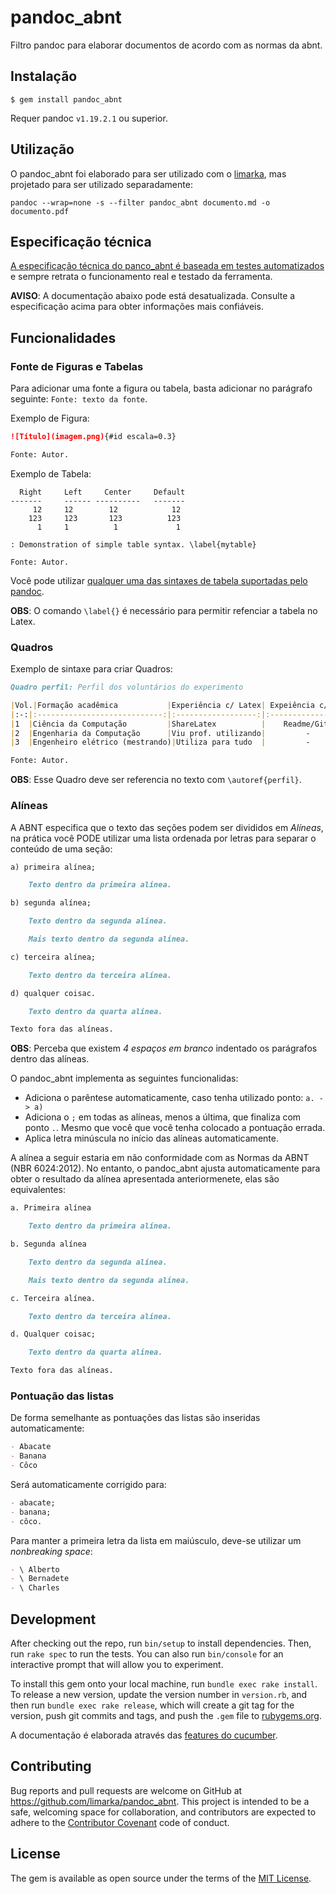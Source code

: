 # pandoc_abnt

Filtro pandoc para elaborar documentos de acordo com as normas da abnt.

## Instalação


    $ gem install pandoc_abnt

Requer pandoc `v1.19.2.1` ou superior.

## Utilização

O pandoc_abnt foi elaborado para ser utilizado com o [limarka](https://github.com/abntex/limarka), mas projetado para ser utilizado separadamente:

    pandoc --wrap=none -s --filter pandoc_abnt documento.md -o documento.pdf

## Especificação técnica

[A especificação técnica do panco_abnt é baseada em testes automatizados](https://relishapp.com/edusantana/pandoc-abnt/docs) e sempre retrata o funcionamento real e testado da ferramenta.

**AVISO**: A documentação abaixo pode está desatualizada. Consulte a especificação acima para obter informações mais confiáveis.

## Funcionalidades

### Fonte de Figuras e Tabelas

Para adicionar uma fonte a figura ou tabela, basta adicionar no parágrafo seguinte: `Fonte: texto da fonte`.

Exemplo de Figura:

```markdown
![Título](imagem.png){#id escala=0.3}

Fonte: Autor.
```

Exemplo de Tabela:

```
  Right     Left     Center     Default
-------     ------ ----------   -------
     12     12        12            12
    123     123       123          123
      1     1          1             1

: Demonstration of simple table syntax. \label{mytable}

Fonte: Autor.
```

Você pode utilizar [qualquer uma das sintaxes de tabela suportadas pelo pandoc](http://pandoc.org/MANUAL.html#tables).

**OBS**: O comando `\label{}` é necessário para permitir refenciar a tabela no Latex.

### Quadros

Exemplo de sintaxe para criar Quadros:

```markdown
Quadro perfil: Perfil dos voluntários do experimento

|Vol.|Formação acadêmica           |Experiência c/ Latex| Expeiência c/ Markdown|
|:-:|:----------------------------:|:------------------:|:---------------------:|
|1  |Ciência da Computação         |ShareLatex          |    Readme/Github      |
|2  |Engenharia da Computação      |Viu prof. utilizando|         -             |
|3  |Engenheiro elétrico (mestrando)|Utiliza para tudo  |         -             |

Fonte: Autor.

```

**OBS**: Esse Quadro deve ser referencia no texto com `\autoref{perfil}`.

### Alíneas

A ABNT especifica que o texto das seções podem ser divididos em *Alíneas*, na prática você PODE utilizar uma lista ordenada por letras para separar o conteúdo de uma seção:

```markdown
a) primeira alínea;

    Texto dentro da primeira alínea.

b) segunda alínea;

    Texto dentro da segunda alínea.

    Mais texto dentro da segunda alínea.

c) terceira alínea;

    Texto dentro da terceira alínea.

d) qualquer coisac.

    Texto dentro da quarta alínea.

Texto fora das alíneas.
```

**OBS**: Perceba que existem *4 espaços em branco* indentado os parágrafos dentro das alíneas.

O pandoc_abnt implementa as seguintes funcionalidas:

- Adiciona o parêntese automaticamente, caso tenha utilizado ponto: `a. -> a)`
- Adiciona o `;` em todas as alíneas, menos a última, que finaliza com ponto `.`. Mesmo que você que você tenha colocado a pontuação errada.
- Aplica letra minúscula no início das alíneas automaticamente.

A alínea a seguir estaria em não conformidade com as Normas da ABNT (NBR 6024:2012). No entanto, o pandoc_abnt ajusta automaticamente para obter o resultado da alínea apresentada anteriormenete, elas são equivalentes:

```markdown
a. Primeira alínea

    Texto dentro da primeira alínea.

b. Segunda alínea

    Texto dentro da segunda alínea.

    Mais texto dentro da segunda alínea.

c. Terceira alínea.

    Texto dentro da terceira alínea.

d. Qualquer coisac;

    Texto dentro da quarta alínea.

Texto fora das alíneas.
```

### Pontuação das listas

De forma semelhante as pontuações das listas são inseridas automaticamente:

```markdown
- Abacate
- Banana
- Côco
```

Será automaticamente corrigido para:

```markdown
- abacate;
- banana;
- côco.
```

Para manter a primeira letra da lista em maiúsculo, deve-se utilizar um *nonbreaking space*:

```markdown
- \ Alberto
- \ Bernadete
- \ Charles
```


## Development

After checking out the repo, run `bin/setup` to install dependencies. Then, run `rake spec` to run the tests. You can also run `bin/console` for an interactive prompt that will allow you to experiment.

To install this gem onto your local machine, run `bundle exec rake install`. To release a new version, update the version number in `version.rb`, and then run `bundle exec rake release`, which will create a git tag for the version, push git commits and tags, and push the `.gem` file to [rubygems.org](https://rubygems.org).

A documentação é elaborada através das [features do cucumber](https://relishapp.com/relish/relish/docs/quick-start-guide).

## Contributing

Bug reports and pull requests are welcome on GitHub at https://github.com/limarka/pandoc_abnt. This project is intended to be a safe, welcoming space for collaboration, and contributors are expected to adhere to the [Contributor Covenant](http://contributor-covenant.org) code of conduct.


## License

The gem is available as open source under the terms of the [MIT License](http://opensource.org/licenses/MIT).
